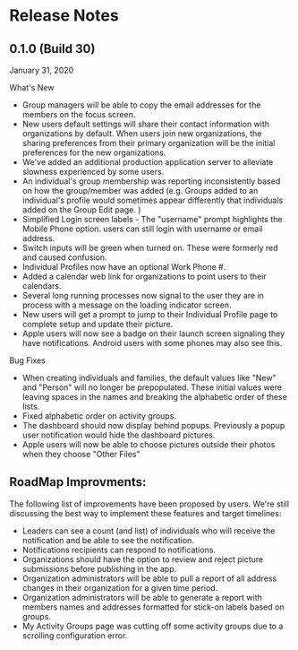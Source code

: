 # Release Notes

## 0.1.0 (Build 30)
January 31, 2020

What's New
* Group managers will be able to copy the email addresses for the members on the focus screen.
* New users default settings will share their contact information with organizations by default.  When users join new organizations, the sharing preferences from their primary organization will be the initial preferences for the new organizations.
* We've added an additional production application server to alleviate slowness experienced by some users.
* An individual's group membership was reporting inconsistently based on how the group/member was added (e.g. Groups added to an individual's profile would sometimes appear differently that individuals added on the Group Edit page. )
* Simplified Login screen labels - The "username" prompt highlights the Mobile Phone option.  users can still login with username or email address.
* Switch inputs will be green when turned on.  These were formerly red and caused confusion.
* Individual Profiles now have an optional Work Phone #.
* Added a calendar web link for organizations to point users to their calendars.
* Several long running processes now signal to the user they are in process with a message on the loading indicator screen.
* New users will get a prompt to jump to their Individual Profile page to complete setup and update their picture.
* Apple users will now see a badge on their launch screen signaling they have notifications.  Android users with some phones may also see this.




Bug Fixes
* When creating individuals and families, the default values like "New" and "Person" will no longer be prepopulated.  These initial values were leaving spaces in the names and breaking the alphabetic order of these lists.
* Fixed alphabetic order on activity groups.
* The dashboard should now display behind popups.  Previously a popup user notification would hide the dashboard pictures.
* Apple users will now be able to choose pictures outside their photos when they choose "Other Files" 


## RoadMap Improvments:
The following list of improvements have been proposed by users.  We're still discussing the best way to implement these features and target timelines:

* Leaders can see a count (and list) of individuals who will receive the notification and be able to see the notification.
* Notifications recipients can respond to notifications.
* Organizations should have the option to review and reject picture submissions before publishing in the app.
* Organization administrators will be able to pull a report of all address changes in their organization for a given time period.
* Organization administrators will be able to generate a report with members names and addresses formatted for stick-on labels based on groups.
* My Activity Groups page was cutting off some activity groups due to a scrolling configuration error.
